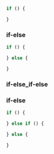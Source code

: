 

```js
if () {

}
```

### if-else

```js
if () {

} else {

}
```

### if-else_if-else

### if-else

```js
if () {

} else if () {

} else {

}
```